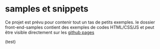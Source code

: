 # samples et snippets

Ce projet est prévu pour contenir tout un tas de petits exemples.
le dossier front-end-samples contient des exemples de codes HTML/CSS/JS et peut être visible directement sur les [github pages](http://loicknuchel.github.com/samples/)

(test)
